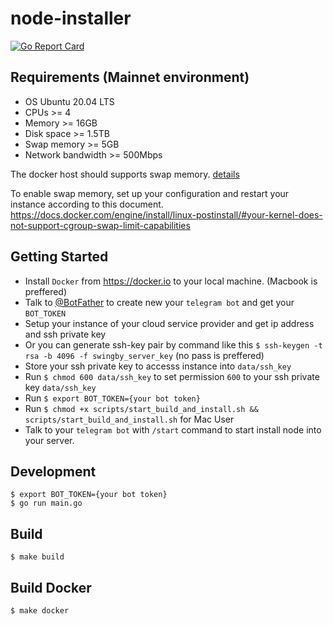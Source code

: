 # node-installer
[![Go Report Card](https://goreportcard.com/badge/github.com/SwingbyProtocol/node-installer)](https://goreportcard.com/report/github.com/SwingbyProtocol/node-installer)

## Requirements (Mainnet environment)

- OS Ubuntu 20.04 LTS
- CPUs >= 4
- Memory >= 16GB
- Disk space >= 1.5TB
- Swap memory >= 5GB
- Network bandwidth >= 500Mbps

The docker host should supports swap memory. [details](https://docs.docker.com/config/containers/resource_constraints/)

To enable swap memory, set up your configuration and restart your instance according to this document.
https://docs.docker.com/engine/install/linux-postinstall/#your-kernel-does-not-support-cgroup-swap-limit-capabilities
 
## Getting Started
- Install `Docker` from https://docker.io to your local machine. (Macbook is preffered)
- Talk to [@BotFather](https://t.me/BotFather) to create new your `telegram bot` and get your `BOT_TOKEN`
- Setup your instance of your cloud service provider and get ip address and ssh private key 
- Or you can generate ssh-key pair by command like this `$ ssh-keygen -t rsa -b 4096 -f swingby_server_key` (no pass is preffered)
- Store your ssh private key to accesss instance into `data/ssh_key` 
- Run `$ chmod 600 data/ssh_key` to set permission `600` to your ssh private key `data/ssh_key`
- Run `$ export BOT_TOKEN={your bot token}`
- Run `$ chmod +x scripts/start_build_and_install.sh && scripts/start_build_and_install.sh` for Mac User
- Talk to your `telegram bot` with `/start` command to start install node into your server.

## Development 
```
$ export BOT_TOKEN={your bot token}
$ go run main.go
```

## Build
```
$ make build
```

## Build Docker
```
$ make docker 
```
